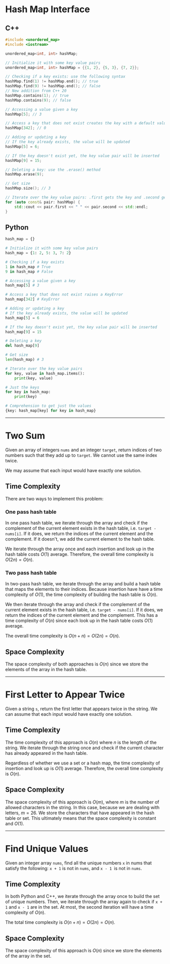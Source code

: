 # Hash Map Interface

## C++

```c++
#include <unordered_map>
#include <iostream>

unordered_map<int, int> hashMap;

// Initialize it with some key value pairs
unordered_map<int, int> hashMap = {{1, 2}, {5, 3}, {7, 2}};

// Checking if a key exists: use the following syntax
hashMap.find(1) != hashMap.end(); // true
hashMap.find(9) != hashMap.end(); // false
// New addition from C++ 20
hashMap.contains(1); // true
hashMap.contains(9); // false

// Accessing a value given a key
hashMap[5]; // 3

// Access a key that does not exist creates the key with a default value of 0
hashMap[342]; // 0

// Adding or updating a key
// If the key already exists, the value will be updated
hashMap[5] = 6;

// If the key doesn't exist yet, the key value pair will be inserted
hashMap[9] = 15;

// Deleting a key: use the .erase() method
hashMap.erase(9);

// Get size
hashMap.size(); // 3

// Iterate over the key value pairs: .first gets the key and .second gets the value
for (auto const& pair: hashMap) {
    std::cout << pair.first << " " << pair.second << std::endl;
}
```

## Python

```python
hash_map = {}

# Initialize it with some key value pairs
hash_map = {1: 2, 5: 3, 7: 2}

# Checking if a key exists
1 in hash_map # True
9 in hash_map # False

# Accessing a value given a key
hash_map[5] # 3

# Access a key that does not exist raises a KeyError
hash_map[342] # KeyError

# Adding or updating a key
# If the key already exists, the value will be updated
hash_map[5] = 6

# If the key doesn't exist yet, the key value pair will be inserted
hash_map[9] = 15

# Deleting a key
del hash_map[9]

# Get size
len(hash_map) # 3

# Iterate over the key value pairs
for key, value in hash_map.items():
    print(key, value)

# Just the keys
for key in hash_map:
    print(key)

# Comprehension to get just the values
{key: hash_map[key] for key in hash_map}
```

---

# Two Sum

Given an array of integers `nums` and an integer `target`, return indices of two numbers such that they add up to `target`. We cannot use  the same index twice.

We may assume that each input would have exactly one solution.

## Time Complexity

There are two ways to implement this problem:

### One pass hash table

In one pass hash table, we iterate through the array and check if the complement of the current element exists in the hash table, i.e. `target - nums[i]`. If it does, we return the indices of the current element and the complement. If it doesn't, we add the current element to the hash table.

We iterate through the array once and each insertion and look up in the hash table costs $O(1)$ average. Therefore, the overall time complexity is $O(2n) = O(n)$.

### Two pass hash table

In two-pass hash table, we iterate through the array and build a hash table that maps the elements to their indices. Because insertion have have a time complexity of $O(1)$, the time complexity of building the hash table is $O(n)$.

We then iterate through the array and check if the complement of the current element exists in the hash table, i.e. `target - nums[i]`. If it does, we return the indices of the current element and the complement. This has a time complexity of $O(n)$ since each look up in the hash table costs $O(1)$ average.

The overall time complexity is $O(n + n) = O(2n) = O(n)$.

## Space Complexity

The space complexity of both approaches is $O(n)$ since we store the elements of the array in the hash table.

---

# First Letter to Appear Twice

Given a string `s`, return the first letter that appears twice in the string. We can assume that each input would have exactly one solution.

## Time Complexity

The time complexity of this approach is $O(n)$ where $n$ is the length of the string. We iterate through the string once and check if the current character has already appeared in the hash table. 

Regardless of whether we use a set or a hash map, the time complexity of insertion and look up is $O(1)$ average. Therefore, the overall time complexity is $O(n)$.

## Space Complexity

The space complexity of this approach is $O(m)$, where $m$ is the number of allowed characters in the string. In this case, because we are dealing with letters, $m = 26$. We store the characters that have appeared in the hash table or set. This ultimately means that the space complexity is constant and $O(1)$.

---

# Find Unique Values

Given an integer array `nums`, find all the unique numbers `x` in nums that satisfy the following: `x + 1` is not in `nums`, and `x - 1 `is not in `nums`.

## Time Complexity

In both Python and C++, we iterate through the array once to build the set of unique numbers. Then, we iterate through the array again to check if `x + 1` and `x - 1` are in the set. At most, the second iteration will have a time complexity of $O(n)$.

The total time complexity is $O(n + n) = O(2n) = O(n)$.

## Space Complexity

The space complexity of this approach is $O(n)$ since we store the elements of the array in the set.
